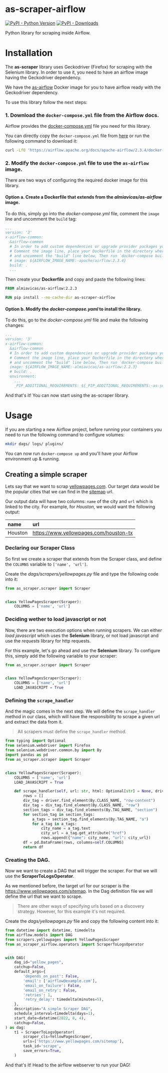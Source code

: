 # as-scraper-airflow

[![PyPI - Python Version](https://img.shields.io/pypi/pyversions/as-scraper-airflow.svg)](https://pypi.org/project/as-scraper-airflow/)
[![PyPI - Downloads](https://img.shields.io/pypi/dm/as-scraper-airflow)](https://pypi.org/project/as-scraper-airflow/)

Python library for scraping inside Airflow.

# Installation

The **as-scraper** library uses Geckodriver (Firefox) for scraping with the Selenium library.
In order to use it, you need to have an airflow image having the Geckodriver dependency.

We have the [as-airflow](https://github.com/Avila-Systems/as-airflow) Docker image for you to have airflow ready with the Geckodriver dependency.

To use this library follow the next steps:

### 1. Download the `docker-compose.yml` file from the Airflow docs.

Airflow provides the [docker-compose.yml](https://airflow.apache.org/docs/apache-airflow/stable/start/docker.html#docker-compose-yaml) file you need for this library.

You can directly copy the `docker-compose.yml` file from [here](https://airflow.apache.org/docs/apache-airflow/stable/docker-compose.yaml) or run the following command to download it:

```bash
curl -LfO 'https://airflow.apache.org/docs/apache-airflow/2.3.4/docker-compose.yaml'
```

### 2. Modify the `docker-compose.yml` file to use the `as-airflow` image.

There are two ways of configuring the required docker image for this library.

#### Option a. Create a Dockerfile that extends from the *almiavicas/as-airflow* image.

To do this, simply go into the *docker-compose.yml* file, comment the `image` line and uncomment the `build` tag:

```yaml
...
version: '3'
x-airflow-common:
  &airflow-common
  # In order to add custom dependencies or upgrade provider packages you can use your extended image.
  # Comment the image line, place your Dockerfile in the directory where you placed the docker-compose.yaml
  # and uncomment the "build" line below, Then run `docker-compose build` to build the images.
  # image: ${AIRFLOW_IMAGE_NAME:-apache/airflow:2.3.4}
  build: .
  ...
```

Then create your **Dockerfile** and copy and paste the following lines:

```Dockerfile
FROM almiavicas/as-airflow:2.2.3

RUN pip install --no-cache-dir as-scraper-airflow

```

#### Option b. Modify the *docker-compose.yaml* to install the library.

To do this, go to the *docker-compose.yml* file and make the following changes:

```yaml
...
version: '3'
x-airflow-common:
  &airflow-common
  # In order to add custom dependencies or upgrade provider packages you can use your extended image.
  # Comment the image line, place your Dockerfile in the directory where you placed the docker-compose.yaml
  # and uncomment the "build" line below, Then run `docker-compose build` to build the images.
  image: ${AIRFLOW_IMAGE_NAME:-almiavicas/as-airflow:2.2.3}
  # build: .
  environment:
    ...
    _PIP_ADDITIONAL_REQUIREMENTS: ${_PIP_ADDITIONAL_REQUIREMENTS:-as-scraper-airflow}
```

And that's it! You can now start using the as-scraper library.

# Usage

If you are starting a new Airflow project, before running your containers you need to run the following command to configure volumes:

```bash
mkdir dags/ logs/ plugins/
```

You can now run `docker-compose up` and you'll have your Airflow environment up & running.

## Creating a simple scraper

Lets say that we want to scrap [yellowpages.com](https://www.yellowpages.com). Our target data would be the popular cities that we can find in the [sitemap](https://www.yellowpages.com/sitemap) url.

Our output data will have two columns: `name` of the city and `url` which is linked to the city. For example, for *Houston*, we would want the following output:

| name | url |
|:-----|:----|
|Houston|https://www.yellowpages.com/houston-tx|

### Declaring our Scraper Class

So first we create a scraper that extends from the Scraper class, and define the `COLUMNS` variable to `['name', 'url']`.

Create the *dags/scrapers/yellowpages.py* file and type the following code into it:

```python
from as_scraper.scraper import Scraper


class YellowPagesScraper(Scraper):
    COLUMNS = ['name', 'url']

```

### Deciding wether to load javascript or not

Now, there are two execution options when running scrapers. We can either *load javascript* which uses the **Selenium** library, or not load javascript and use the *requests* library for http requests.

For this example, let's go ahead and use the **Selenium** library. To configure this, simply add the following variable to your scraper:

```python
from as_scraper.scraper import Scraper


class YellowPagesScraper(Scraper):
    COLUMNS = ['name', 'url']
    LOAD_JAVASCRIPT = True

```

### Defining the `scrape_handler`

And the magic comes in the next step. We will define the `scrape_handler` method in our class, which will have the responsibility to scrape a given url and extract the data from it.

> All scrapers must define the `scrape_handler` method.

```python
from typing import Optional
from selenium.webdriver import Firefox
from selenium.webdriver.common.by import By
import pandas as pd
from as_scraper.scraper import Scraper


class YellowPagesScraper(Scraper):
    COLUMNS = ['name', 'url']
    LOAD_JAVASCRIPT = True

    def scrape_handler(self, url: str, html: Optional[str] = None, driver: Optional[Firefox] = None, **kwargs) -> pd.DataFrame:
        rows = []
        div_tag = driver.find_element(By.CLASS_NAME, "row-content")
        div_tag = div_tag.find_element(By.CLASS_NAME, "row")
        section_tags = div_tag.find_elements(By.TAG_NAME, "section")
        for section_tag in section_tags:
            a_tags = section_tag.find_elements(By.TAG_NAME, "a")
            for a_tag in a_tags:
                city_name = a_tag.text
                city_url = a_tag.get_attribute("href")
                rows.append({"name": city_name, "url": city_url})
        df = pd.DataFrame(rows, columns=self.COLUMNS)
        return df

```

### Creating the DAG.

Now we want to create a DAG that will trigger the scraper. For that we will use the **ScraperToLogsOperator**.

As we mentioned before, the target url for our scraper is the https://www.yellowpages.com/sitemap. In the Dag definition file we will define the url that we want to scrape.

> There are other ways of specifying urls based on a discovery strategy. However, for this example it's not required.

Create the *dags/yellowpages.py* file and copy the following content into it:

```python
from datetime import datetime, timedelta
from airflow.models import DAG
from scrapers.yellowpages import YellowPagesScraper
from as_scraper_airflow.operators import ScraperToLogsOperator


with DAG(
    dag_id="yellow_pages",
    catchup=False,
    default_args={
        'depends_on_past': False,
        'email': ['airflow@example.com'],
        'email_on_failure': False,
        'email_on_retry': False,
        'retries': 1,
        'retry_delay': timedelta(minutes=5),
    },
    description="A simple Scraper DAG",
    schedule_interval=timedelta(days=1),
    start_date=datetime(2022, 8, 4),
    catchup=False,
) as dag:
    t1 = ScraperToLogsOperator(
        scraper_cls=YellowPagesScraper,
        urls=['https://www.yellowpages.com/sitemap'],
        task_id='scrape',
        save_errors=True,
    )

```

And that's it! Head to the airflow webserver to run your DAG!
